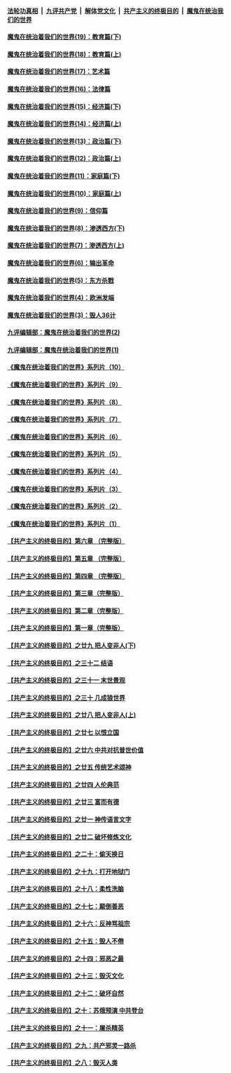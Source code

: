 

####  [法轮功真相](../../../../basic/blob/master/README.md?t=11022101) &nbsp;|&nbsp; [九评共产党](../../../../9ping.md/blob/master/README.md?t=11022101) &nbsp;|&nbsp; [解体党文化](../../../../jtdwh.md/blob/master/README.md?t=11022101)  &nbsp;|&nbsp; [共产主义的终极目的](../../../../gczydzjmd.md/blob/master/README.md?t=11022101) &nbsp;|&nbsp; [魔鬼在统治我们的世界](../../../../mgztzwmdsj.md/blob/master/README.md?t=11022101) 

#### [魔鬼在统治着我们的世界(19)：教育篇(下)](../pages/nsc422/n10564808.md?t=11022101) 

#### [魔鬼在统治着我们的世界(18)：教育篇(上)](../pages/nsc422/n10526970.md?t=11022101) 

#### [魔鬼在统治着我们的世界(17)：艺术篇](../pages/nsc422/n10499093.md?t=11022101) 

#### [魔鬼在统治着我们的世界(16)：法律篇](../pages/nsc422/n10485969.md?t=11022101) 

#### [魔鬼在统治着我们的世界(15)：经济篇(下)](../pages/nsc422/n10469975.md?t=11022101) 

#### [魔鬼在统治着我们的世界(14)：经济篇(上)](../pages/nsc422/n10457370.md?t=11022101) 

#### [魔鬼在统治着我们的世界(13)：政治篇(下)](../pages/nsc422/n10448270.md?t=11022101) 

#### [魔鬼在统治着我们的世界(12)：政治篇(上)](../pages/nsc422/n10444576.md?t=11022101) 

#### [魔鬼在统治着我们的世界(11)：家庭篇(下)](../pages/nsc422/n10440961.md?t=11022101) 

#### [魔鬼在统治着我们的世界(10)：家庭篇(上)](../pages/nsc422/n10435448.md?t=11022101) 

#### [魔鬼在统治着我们的世界(9)：信仰篇](../pages/nsc422/n10432159.md?t=11022101) 

#### [魔鬼在统治着我们的世界(8)：渗透西方(下)](../pages/nsc422/n10429603.md?t=11022101) 

#### [魔鬼在统治着我们的世界(7)：渗透西方(上)](../pages/nsc422/n10426013.md?t=11022101) 

#### [魔鬼在统治着我们的世界(6)：输出革命](../pages/nsc422/n10421536.md?t=11022101) 

#### [魔鬼在统治着我们的世界(5)：东方杀戮](../pages/nsc422/n10417707.md?t=11022101) 

#### [魔鬼在统治着我们的世界(4)：欧洲发端](../pages/nsc422/n10414890.md?t=11022101) 

#### [魔鬼在统治着我们的世界(3)：毁人36计](../pages/nsc422/n10411583.md?t=11022101) 

#### [九评编辑部：魔鬼在统治着我们的世界(2)](../pages/nsc422/n10410036.md?t=11022101) 

#### [九评编辑部：魔鬼在统治着我们的世界(1)](../pages/nsc422/n10406825.md?t=11022101) 

#### [《魔鬼在统治着我们的世界》系列片（10）](../pages/nsc422/n12292670.md?t=11022101) 

#### [《魔鬼在统治着我们的世界》系列片（9）](../pages/nsc422/n12290859.md?t=11022101) 

#### [《魔鬼在统治着我们的世界》系列片（8）](../pages/nsc422/n12287445.md?t=11022101) 

#### [《魔鬼在统治着我们的世界》系列片（7）](../pages/nsc422/n12283425.md?t=11022101) 

#### [《魔鬼在统治着我们的世界》系列片（6）](../pages/nsc422/n12282314.md?t=11022101) 

#### [《魔鬼在统治着我们的世界》系列片（5）](../pages/nsc422/n12281419.md?t=11022101) 

#### [《魔鬼在统治着我们的世界》系列片（4）](../pages/nsc422/n12274024.md?t=11022101) 

#### [《魔鬼在统治着我们的世界》系列片（3）](../pages/nsc422/n12271322.md?t=11022101) 

#### [《魔鬼在统治着我们的世界》系列片（2）](../pages/nsc422/n12269049.md?t=11022101) 

#### [《魔鬼在统治着我们的世界》系列片（1）](../pages/nsc422/n12267575.md?t=11022101) 

#### [【共产主义的终极目的】第六章 （完整版）](../pages/nsc422/n11428913.md?t=11022101) 

#### [【共产主义的终极目的】第五章 （完整版）](../pages/nsc422/n11428912.md?t=11022101) 

#### [【共产主义的终极目的】第四章 （完整版）](../pages/nsc422/n11428907.md?t=11022101) 

#### [【共产主义的终极目的】第三章（完整版）](../pages/nsc422/n11428848.md?t=11022101) 

#### [【共产主义的终极目的】第二章（完整版）](../pages/nsc422/n11428831.md?t=11022101) 

#### [【共产主义的终极目的】第一章（完整版）](../pages/nsc422/n11417651.md?t=11022101) 

#### [【共产主义的终极目的】之廿九 把人变非人(下)](../pages/nsc422/n11344140.md?t=11022101) 

#### [【共产主义的终极目的】之三十二 结语](../pages/nsc422/n11360535.md?t=11022101) 

#### [【共产主义的终极目的】之三十一 末世景观](../pages/nsc422/n11351129.md?t=11022101) 

#### [【共产主义的终极目的】之三十 几成狼世界](../pages/nsc422/n11348280.md?t=11022101) 

#### [【共产主义的终极目的】之廿八 把人变非人(上)](../pages/nsc422/n11340492.md?t=11022101) 

#### [【共产主义的终极目的】之廿七 以恨立国](../pages/nsc422/n11336944.md?t=11022101) 

#### [【共产主义的终极目的】之廿六 中共对抗普世价值](../pages/nsc422/n11324785.md?t=11022101) 

#### [【共产主义的终极目的】之廿五 传统艺术颂神](../pages/nsc422/n11296396.md?t=11022101) 

#### [【共产主义的终极目的】之廿四 人伦典范](../pages/nsc422/n11296397.md?t=11022101) 

#### [【共产主义的终极目的】之廿三 富而有德](../pages/nsc422/n11283598.md?t=11022101) 

#### [【共产主义的终极目的】之廿一 神传语言文字](../pages/nsc422/n11263265.md?t=11022101) 

#### [【共产主义的终极目的】之廿二 破坏修炼文化](../pages/nsc422/n11245728.md?t=11022101) 

#### [【共产主义的终极目的】之二十：偷天换日](../pages/nsc422/n11238846.md?t=11022101) 

#### [【共产主义的终极目的】之十九：打开地狱门](../pages/nsc422/n11206376.md?t=11022101) 

#### [【共产主义的终极目的】之十八：柔性洗脑](../pages/nsc422/n11199994.md?t=11022101) 

#### [【共产主义的终极目的】之十七：颠倒善恶](../pages/nsc422/n11179782.md?t=11022101) 

#### [【共产主义的终极目的】之十六：反神骂祖宗](../pages/nsc422/n11166798.md?t=11022101) 

#### [【共产主义的终极目的】之十五：毁人不倦](../pages/nsc422/n11166792.md?t=11022101) 

#### [【共产主义的终极目的】之十四：邪恶之最](../pages/nsc422/n11150249.md?t=11022101) 

#### [【共产主义的终极目的】之十三：毁灭文化](../pages/nsc422/n11135227.md?t=11022101) 

#### [【共产主义的终极目的】之十二：破坏自然](../pages/nsc422/n11135214.md?t=11022101) 

#### [【共产主义的终极目的】之十：苏俄预演 中共登台](../pages/nsc422/n11118424.md?t=11022101) 

#### [【共产主义的终极目的】之十一：屠杀精英](../pages/nsc422/n11118442.md?t=11022101) 

#### [【共产主义的终极目的】之九：共产邪灵一路杀](../pages/nsc422/n11114139.md?t=11022101) 

#### [【共产主义的终极目的】之八：毁灭人类](../pages/nsc422/n11108503.md?t=11022101) 

